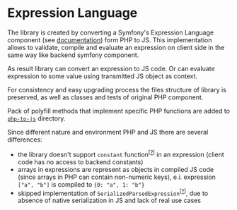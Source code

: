 Expression Language
===================

The library is created by converting a Symfony's Expression Language component (see [documentation](https://symfony.com/doc/2.8/components/expression_language/introduction.html))
form PHP to JS. This implementation allows to validate, compile and evaluate an expression on client side in the same way like backend symfony component.

As result library can convert an expression to JS code. Or can evaluate expression to some value using transmitted JS object as context.

For consistency and easy upgrading process the files structure of library is preserved, as well as classes and tests of original PHP component.

Pack of polyfill methods that implement specific PHP functions are added to [`php-to-js`](../../public/lib/php-to-js) directory. 

Since different nature and environment PHP and JS there are several differences:

- the library doesn't support `constant` function<sup>[[?](https://symfony.com/doc/2.8/components/expression_language/syntax.html#component-expression-functions)]</sup> in an expression (client code has no access to backend constants)
- arrays in expressions are represent as objects in compiled JS code (since arrays in PHP can contain non-numeric keys),
e.i. expression `["a", "b"]` is compiled to `{0: "a", 1: "b"}`
- skipped implementation of `SerializedParsedExpression`<sup>[[?](https://github.com/symfony/symfony/blob/2.8/src/Symfony/Component/ExpressionLanguage/SerializedParsedExpression.php)]</sup>, due to absence of native serialization in JS and lack of real use cases
